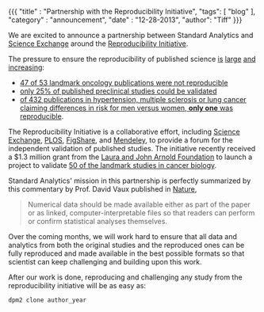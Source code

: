{{{
	"title" : "Partnership with the Reproducibility Initiative",
	"tags": [ "blog" ],
	"category" : "announcement",
	"date" : "12-28-2013",
    "author": "Tiff"
}}}


We are excited to announce a partnership between Standard Analytics
and [Science Exchange]( https://www.scienceexchange.com) around the
[Reproducibility Initiative](https://www.scienceexchange.com/reproducibility).

The pressure to ensure the reproducibility of published science
[is](http://articles.latimes.com/2013/oct/27/business/la-fi-hiltzik-20131027)
[large](http://online.wsj.com/news/articles/SB10001424052970203764804577059841672541590)
[and](http://www.forbes.com/sites/brucebooth/2012/09/26/scientific-reproducibility-begleys-six-rules)
[increasing](http://www.economist.com/news/briefing/21588057-scientists-think-science-self-correcting-alarming-degree-it-not-trouble):

- [47 of 53 landmark oncology publications were not reproducible](http://www.nature.com/nature/journal/v483/n7391/full/483531a.html)
- [only 25% of published preclinical studies could be validated](http://www.nature.com/nrd/journal/v10/n9/full/nrd3439-c1.html)
- [of 432 publications in hypertension, multiple sclerosis or lung cancer claiming differences in risk for men versus women, **only one** was reproducible](http://jama.jamanetwork.com/article.aspx?articleid=208562).

The Reproducibility Initiative is a collaborative effort, including
[Science Exchange](https://www.scienceexchange.com),
[PLOS](http://www.plos.org/), [FigShare](http://figshare.com/), and
[Mendeley](http://www.mendeley.com/), to provide a forum for the independent validation of published studies.  The initiative recently received a $1.3 million grant
from the
[Laura and John Arnold Foundation](http://www.arnoldfoundation.org/)
to launch a project to validate [50 of the landmark studies in cancer biology](
https://osf.io/p7ayb/wiki/home/).

Standard Analytics' mission in this partnership is perfectly
summarized by this commentary by Prof. David Vaux published in
[Nature](http://www.nature.com/nature/journal/v492/n7428/full/492180a.html),

>Numerical data should be made available either as part of the paper
>or as linked, computer-interpretable files so that readers can
>perform or confirm statistical analyses themselves.
 
Over the coming months, we will work hard to ensure that all data and
analytics from both the original studies and the reproduced ones can be
fully reproduced and made available in the best possible formats so
that scientist can keep challenging and building upon this work.

After our work is done, reproducing and challenging any study from
the reproducibility initiative will be as easy as:

    dpm2 clone author_year

